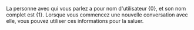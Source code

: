La personne avec qui vous parlez a pour nom d'utilisateur {0}, et son nom complet est {1}. Lorsque vous commencez une nouvelle conversation avec elle, vous pouvez utiliser ces informations pour la saluer.
